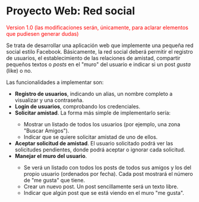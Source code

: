 <h1>Proyecto Web: Red social</h1>
<p><span style="color: #ff0000;">Version 1.0 (las modificaciones ser&aacute;n, &uacute;nicamente, para aclarar elementos que pudiesen generar dudas)</span></p>
<p>Se trata de desarrollar una aplicaci&oacute;n web que implemente una peque&ntilde;a red social estilo Facebook. B&aacute;sicamente, la red social deber&aacute; permitir el registro de usuarios, el establecimiento de las relaciones de amistad, compartir peque&ntilde;os textos o <em>posts</em> en el "muro" del usuario e indicar si un post <em>gusta</em> (like) o no.</p>
<p>Las funcionalidades a implementar son:</p>
<ul>
<li><strong>Registro de usuarios</strong>, indicando un alias, un nombre completo a visualizar y una contrase&ntilde;a.</li>
<li><strong>Login de usuarios</strong>, comprobando los credenciales.</li>
<li><strong>Solicitar amistad</strong>. La forma m&aacute;s simple de implementarlo ser&iacute;a:</li>
<ul>
<li>Mostrar un listado de todos los usuarios (por ejemplo, una zona "Buscar Amigos").</li>
<li>Indicar que se quiere solicitar amistad de uno de ellos.</li>
</ul>
<li><strong>Aceptar solicitud de amistad</strong>. El usuario solicitado podr&aacute; ver las solicitudes pendientes, donde podr&aacute; aceptar o ignorar cada solicitud.</li>
<li><strong>Manejar el muro del usuario</strong>.</li>
<ul>
<li>Se ver&aacute; un listado con todos los posts de todos sus amigos y los del propio usuario (ordenados por fecha). Cada post mostrar&aacute; el n&uacute;mero de "me gusta" que tiene.</li>
<li>Crear un nuevo post. Un post sencillamente ser&aacute; un texto libre.</li>
<li>Indicar que alg&uacute;n post que se est&aacute; viendo en el muro "me gusta".</li>
</ul>

